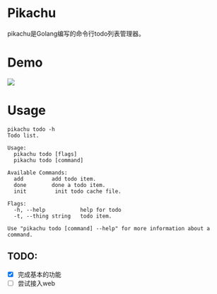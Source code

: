 # Pikachu
pikachu是Golang编写的命令行todo列表管理器。

# Demo
![](https://s1.ax1x.com/2018/07/03/PE6p36.png)

# Usage
```$xslt
pikachu todo -h
Todo list.

Usage:
  pikachu todo [flags]
  pikachu todo [command]

Available Commands:
  add         add todo item.
  done        done a todo item.
  init         init todo cache file.

Flags:
  -h, --help           help for todo
  -t, --thing string   todo item.

Use "pikachu todo [command] --help" for more information about a command.
```

## TODO:

- [x] 完成基本的功能
- [ ] 尝试接入web
